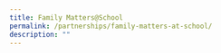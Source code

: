 ```yaml
---
title: Family Matters@School
permalink: /partnerships/family-matters-at-school/
description: ""
---
```

